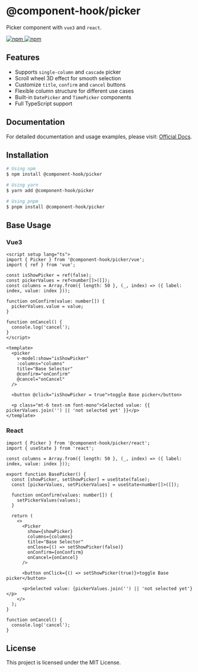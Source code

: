 # @component-hook/picker

Picker component with `vue3` and `react`.

<p>
  <a href="https://npm-stat.com/charts.html?package=@component-hook/picker">
    <img src="https://img.shields.io/npm/dm/@component-hook/picker.svg" alt="npm"/>
  </a>
  <a href="https://www.npmjs.com/package/@component-hook/picker">
    <img src="https://img.shields.io/npm/v/@component-hook/picker.svg" alt="npm"/>
  </a>
</p>

## Features

- Supports `single-column` and `cascade` picker
- Scroll wheel 3D effect for smooth selection
- Customize `title`, `confirm` and `cancel` buttons
- Flexible column structure for different use cases
- Built-in `DatePicker` and `TimePicker` components
- Full TypeScript support

## Documentation

For detailed documentation and usage examples, please visit: [Official Docs](https://tzuyi0817.github.io/component-hook/#/component/vue-picker).

## Installation

```bash
# Using npm
$ npm install @component-hook/picker

# Using yarn
$ yarn add @component-hook/picker

# Using pnpm
$ pnpm install @component-hook/picker
```

## Base Usage

### Vue3

```vue
<script setup lang="ts">
import { Picker } from '@component-hook/picker/vue';
import { ref } from 'vue';

const isShowPicker = ref(false);
const pickerValues = ref<number[]>([]);
const columns = Array.from({ length: 50 }, (_, index) => ({ label: index, value: index }));

function onConfirm(value: number[]) {
  pickerValues.value = value;
}

function onCancel() {
  console.log('cancel');
}
</script>

<template>
  <picker
    v-model:show="isShowPicker"
    :columns="columns"
    title="Base Selector"
    @confirm="onConfirm"
    @cancel="onCancel"
  />

  <button @click="isShowPicker = true">toggle Base picker</button>

  <p class="mt-6 text-sm font-mono">Selected value: {{ pickerValues.join('') || 'not selected yet' }}</p>
</template>
```

### React

```tsx
import { Picker } from '@component-hook/picker/react';
import { useState } from 'react';

const columns = Array.from({ length: 50 }, (_, index) => ({ label: index, value: index }));

export function BasePicker() {
  const [showPicker, setShowPicker] = useState(false);
  const [pickerValues, setPickerValues] = useState<number[]>([]);

  function onConfirm(values: number[]) {
    setPickerValues(values);
  }

  return (
    <>
      <Picker
        show={showPicker}
        columns={columns}
        title="Base Selector"
        onClose={() => setShowPicker(false)}
        onConfirm={onConfirm}
        onCancel={onCancel}
      />

      <button onClick={() => setShowPicker(true)}>toggle Base picker</button>

      <p>Selected value: {pickerValues.join('') || 'not selected yet'}</p>
    </>
  );
}

function onCancel() {
  console.log('cancel');
}
```

## License

This project is licensed under the MIT License.
